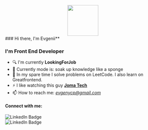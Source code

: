 <div id="header" align="center">
  <img src="https://media4.giphy.com/media/zhYSVCirREeIZtONCI/giphy.gif?cid=ecf05e47hoqrmrrx4ulzclk8nsoel54iwdagbudhayckcor9&ep=v1_stickers_search&rid=giphy.gif&ct=s" width="100"/>
</div>
### Hi there, I'm Evgenii**

### I'm Front End Developer

- 🔍 I'm currently **LookingForJob**
- 🌱 Currently mode is: soak up knowledge like a sponge
- 📖 In my spare time I solve problems on LeetCode. I also learn on Greatfrontend.
- ⚡ I like watching this guy **[Joma Tech](https://www.youtube.com/c/JomaOppa)**
- 📫 How to reach me: _[evgenycp@gmail.com]()_
#### Connect with me: 


<div id="badges">
  <img src="https://img.shields.io/badge/LinkedIn-blue?style=for-the-badge&logo=linkedin&logoColor=white" alt="LinkedIn Badge"/>
</div>
<div id="badges">
  <img src="https://www.codewars.com/users/Evgeny94/badges/large" alt="LinkedIn Badge"/>
</div>

